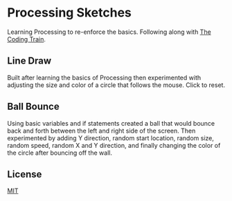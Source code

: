 # Processing Sketches
Learning Processing to re-enforce the basics.
Following along with [The Coding Train](https://www.youtube.com/channel/UCvjgXvBlbQiydffZU7m1_aw).

## Line Draw
Built after learning the basics of Processing then experimented with adjusting the size and color of a circle that follows the mouse. Click to reset.

## Ball Bounce
Using basic variables and if statements created a ball that would bounce back and forth between the left and right side of the screen. Then experimented by adding Y direction, random start location, random size, random speed, random X and Y direction, and finally changing the color of the circle after bouncing off the wall.

## License
[MIT](https://choosealicense.com/licenses/mit/)